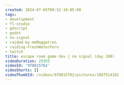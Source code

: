 ```yaml
---
created: 2024-07-05T09:52:18-05:00
tags:
- development
- fl-studio
- gdscript
- godot
- no-signal
- raided-by-meMaggatron
- raiding-FreshWaterFern
- twitch
title: escape room game dev | no signal (day 100)
videoDuration: 25955
videoId: '978815762'
videoShorts: []
videoThumbId: /videos/978815762/pictures/1897514182
---
```

